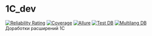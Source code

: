 # 1C_dev
[![Reliability Rating](https://dev.irpteam.com/sq/api/project_badges/measure?project=IRP&metric=reliability_rating)](https://dev.irpteam.com/sq/dashboard?id=IRP)
[![Coverage](https://dev.irpteam.com/sq/api/project_badges/measure?project=IRP&metric=coverage)](https://dev.irpteam.com/sq/dashboard?id=IRP)
[![Allure](https://img.shields.io/badge/allure-open-yellowgreen)](https://dev.irpteam.com/tc/repository/download/Build_30_RunVA/.lastSuccessful/allure-report.zip!/index.html?branch=develop)
[![Test DB](https://img.shields.io/badge/download-Test%20DB-informational)](https://dev.irpteam.com/tc/repository/download/Build_30_RunVA/.lastSuccessful/DataBase/TestDataBase.zip?branch=develop)
[![Multilang DB](https://img.shields.io/badge/download-Multilang%20DB-informational)](https://github.com/IRPTeam/IRP/releases/download/v2021.12/IRP_multilang.zip)
Доработки расширений 1С
